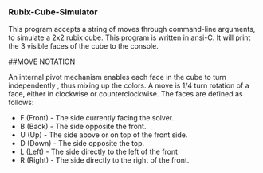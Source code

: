 ### Rubix-Cube-Simulator
This program accepts a string of moves through command-line arguments, to simulate a 2x2 rubix cube.
This program is written in ansi-C. It will print the 3 visible faces of the cube to the console.

##MOVE NOTATION

An internal pivot mechanism enables each face in the cube to turn independently , thus mixing up the colors. A move is 1/4 turn rotation of a face, either in clockwise or counterclockwise. The faces are defined as follows:

- F (Front)      - The side currently facing the solver.
- B (Back)       - The side opposite the front.
- U (Up)         - The side above or on top of the front side.
- D (Down)       - The side opposite the top.
- L (Left)       - The side directly to the left of the front
- R (Right)      - The side directly to the right of the front.
